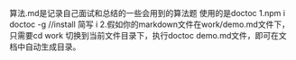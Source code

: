 算法.md是记录自己面试和总结的一些会用到的算法题
使用的是doctoc
1.npm i doctoc -g //install 简写 i
2.假如你的markdown文件在work/demo.md文件下，只需要cd work 切换到当前文件目录下，执行doctoc demo.md文件，即可在文档中自动生成目录。
